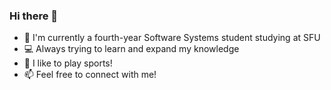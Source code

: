 ### Hi there 👋

* 📔 I'm currently a fourth-year Software Systems student studying at SFU 
* 💻 Always trying to learn and expand my knowledge
* 🏀 I like to play sports!
* 📫 Feel free to connect with me!


<!--
**donpsabance/donpsabance** is a ✨ _special_ ✨ repository because its `README.md` (this file) appears on your GitHub profile.

Here are some ideas to get you started:

- 🔭 I’m currently working on ...
- 🌱 I’m currently learning ...
- 👯 I’m looking to collaborate on ...
- 🤔 I’m looking for help with ...
- 💬 Ask me about ...
- 📫 How to reach me: ...
- 😄 Pronouns: ...
- ⚡ Fun fact: ...
-->
